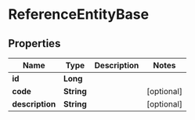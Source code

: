 

# ReferenceEntityBase


## Properties

| Name | Type | Description | Notes |
|------------ | ------------- | ------------- | -------------|
|**id** | **Long** |  |  |
|**code** | **String** |  |  [optional] |
|**description** | **String** |  |  [optional] |



